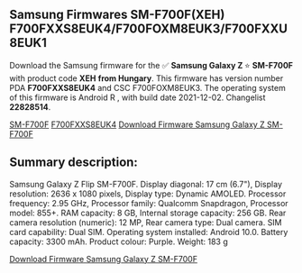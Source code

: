 <h2>Samsung Firmwares SM-F700F(XEH) F700FXXS8EUK4/F700FOXM8EUK3/F700FXXU8EUK1</h2>
Download the Samsung firmware for the ✅ <strong>Samsung Galaxy Z </strong> ⭐ <strong>SM-F700F</strong> with product code <strong>XEH</strong> <strong> from Hungary</strong>. This firmware has version number PDA <strong>F700FXXS8EUK4</strong> and CSC F700FOXM8EUK3. The operating system of this firmware is Android R , with build date 2021-12-02. Changelist <strong>22828514</strong>.


[SM-F700F](https://samfirm.shop/samsung/model/SM-F700F)
[F700FXXS8EUK4](https://samfirm.shop/samsung/pda/F700FXXS8EUK4)
[Download Firmware Samsung Galaxy Z SM-F700F](https://samfirm.shop/samsung/firmware/479293)
<h2>Summary description:</h2>
<p>Samsung Galaxy Z Flip SM-F700F. Display diagonal: 17 cm (6.7"), Display resolution: 2636 x 1080 pixels, Display type: Dynamic AMOLED. Processor frequency: 2.95 GHz, Processor family: Qualcomm Snapdragon, Processor model: 855+. RAM capacity: 8 GB, Internal storage capacity: 256 GB. Rear camera resolution (numeric): 12 MP, Rear camera type: Dual camera. SIM card capability: Dual SIM. Operating system installed: Android 10.0. Battery capacity: 3300 mAh. Product colour: Purple. Weight: 183 g</p>


[Download Firmware Samsung Galaxy Z SM-F700F](https://samfirm.shop/samsung/firmware/479293)
